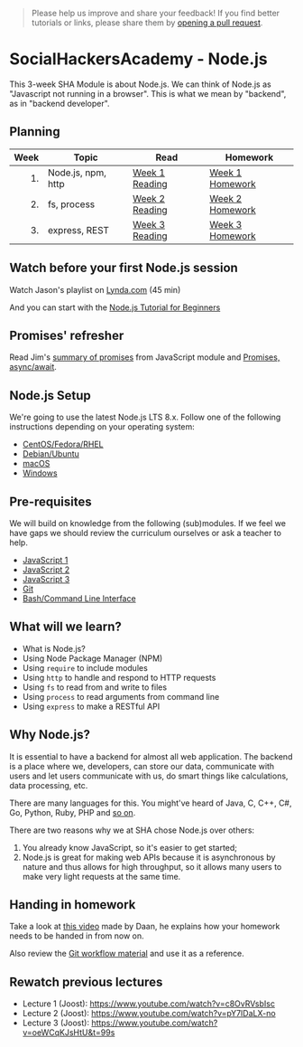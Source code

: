 > Please help us improve and share your feedback! If you find better tutorials
or links, please share them by [opening a pull request](https://github.com/SocialHackersAcademy/Node.js/pulls).

# SocialHackersAcademy - Node.js

This 3-week SHA Module is about Node.js. We can think of Node.js as "Javascript
not running in a browser". This is what we mean by "backend", as in "backend
developer".

## Planning

| Week | Topic              | Read                              | Homework                                    |
| ---: | ------------------ | --------------------------------- | ------------------------------------------- |
|   1. | Node.js, npm, http | [Week 1 Reading](week1/README.md) | [Week 1 Homework](week1/homework/README.md) |
|   2. | fs, process        | [Week 2 Reading](week2/README.md) | [Week 2 Homework](week2/homework/README.md) |
|   3. | express, REST      | [Week 3 Reading](week3/README.md) | [Week 3 Homework](week3/homework/README.md) |

## Watch before your first Node.js session

Watch Jason's playlist on [Lynda.com](https://www.lynda.com/SharedPlaylist/a850f6b7bddf437f8b98679f5f9d9cc3) (45 min)

And you can start with the [Node.js Tutorial for Beginners](https://www.youtube.com/playlist?list=PL4cUxeGkcC9gcy9lrvMJ75z9maRw4byYp)

## Promises' refresher

Read Jim's [summary of promises](https://github.com/SocialHackersCodeSchool/fundamentals/blob/master/fundamentals/promises.md)
from JavaScript module and [Promises, async/await](http://javascript.info/async).

## Node.js Setup

We're going to use the latest Node.js LTS 8.x. Follow one of the following
instructions depending on your operating system:

* [CentOS/Fedora/RHEL](https://github.com/nodesource/distributions#rpminstall)
* [Debian/Ubuntu](https://github.com/nodesource/distributions#debinstall)
* [macOS](https://nodejs.org/en/download/)
* [Windows](https://nodejs.org/en/download/)

## Pre-requisites

We will build on knowledge from the following  (sub)modules. If we feel we
have gaps we should review the curriculum ourselves or ask a teacher to help.

- [JavaScript 1](https://github.com/SocialHackersCodeSchool/JavaScript1)
- [JavaScript 2](https://github.com/SocialHackersCodeSchool/JavaScript2)
- [JavaScript 3](https://github.com/SocialHackersCodeSchool/JavaScript3)
- [Git](https://github.com/SocialHackersCodeSchool/Git)
- [Bash/Command Line Interface](https://github.com/SocialHackersCodeSchool/CommandLine)

## What will we learn?

- What is Node.js?
- Using Node Package Manager (NPM)
- Using `require` to include modules
- Using `http` to handle and respond to HTTP requests
- Using `fs` to read from and write to files
- Using `process` to read arguments from command line
- Using `express` to make a RESTful API

## Why Node.js?

It is essential to have a backend for almost all web application. The backend is
a place where we, developers, can store our data, communicate with users and let
users communicate with us, do smart things like calculations, data processing,
etc.

There are many languages for this. You might've heard of Java, C, C++, C#, Go,
Python, Ruby, PHP and [so on](https://blog.newrelic.com/2016/08/18/popular-programming-languages-2016-go/).

There are two reasons why we at SHA chose Node.js over others:

1. You already know JavaScript, so it's easier to get started;
2. Node.js is great for making web APIs because it is asynchronous by nature and
   thus allows for high throughput, so it allows many users to make very light
   requests at the same time.

## Handing in homework

Take a look at [this video](https://www.youtube.com/watch?v=-o0yomUVVpU)
made by Daan, he explains how your homework needs to be handed in from now on.

Also review the [Git workflow material](https://github.com/SocialHackersCodeSchool/Git/blob/master/Lecture-3.md)
and use it as a reference.

## Rewatch previous lectures

- Lecture 1 (Joost): https://www.youtube.com/watch?v=c8OvRVsbIsc
- Lecture 2 (Joost): https://www.youtube.com/watch?v=pY7IDaLX-no
- Lecture 3 (Joost): https://www.youtube.com/watch?v=oeWCqKJsHtU&t=99s
